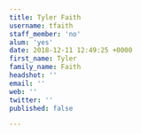 ```yaml
---
title: Tyler Faith
username: tfaith
staff_member: 'no'
alum: 'yes'
date: 2018-12-11 12:49:25 +0000
first_name: Tyler
family_name: Faith
headshot: ''
email: ''
web: ''
twitter: ''
published: false

---
```

